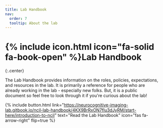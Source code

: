 ```yaml
---
title: Lab Handbook
nav:
  order: 7
  tooltip: About the lab
---
```


# {% include icon.html icon="fa-solid fa-book-open" %}Lab Handbook
{:.center}

The Lab Handbook provides information on the roles, policies, expectations, and resources in the lab. It is primarily a reference for people who are already working in the lab - especially new folks. But, it is a public document so feel free to look through it if you're curious about the lab!

{%
  include button.html
  link="https://neurocognitive-imaging-lab.gitbook.io/ncil-lab-handbook/4KX9BrRxON7flu3dJyRM/start-here/introduction-to-ncil"
  text="Read the Lab Handbook"
  icon="fas fa-arrow-right"
  flip=true
%}
